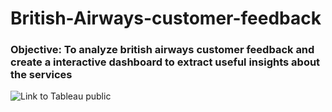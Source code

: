 # British-Airways-customer-feedback
### Objective: To analyze british airways customer feedback and create a interactive dashboard to extract useful insights about the services
![Link to Tableau public](https://public.tableau.com/app/profile/rishabh.raj.jaiswal1518/viz/BritishAirwaysReview_17109596599330/BritishAirwaysReview)
